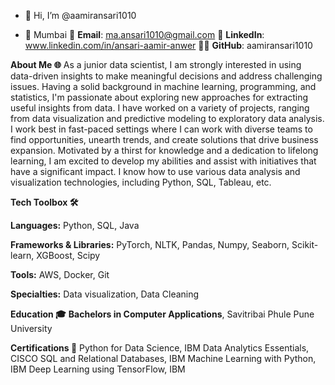 - 👋 Hi, I’m @aamiransari1010
  
- 📍 Mumbai
📧 **Email**: ma.ansari1010@gmail.com
🔗 **LinkedIn**: www.linkedin.com/in/ansari-aamir-anwer
👨‍💻 **GitHub**: aamiransari1010

**About Me 🌐**
As a junior data scientist, I am strongly interested in using data-driven insights to make meaningful decisions and address challenging issues. Having a solid background in machine learning, programming, and statistics, I'm passionate about exploring new approaches for extracting useful insights from data. I have worked on a variety of projects, ranging from data visualization and predictive modeling to exploratory data analysis. I work best in fast-paced settings where I can work with diverse teams to find opportunities, unearth trends, and create solutions that drive business expansion. Motivated by a thirst for knowledge and a dedication to lifelong learning, I am excited to develop my abilities and assist with initiatives that have a significant impact. I know how to use various data analysis and visualization technologies, including Python, SQL, Tableau, etc.

**Tech Toolbox 🛠️**

**Languages:** Python, SQL, Java

**Frameworks & Libraries:** PyTorch, NLTK, Pandas, Numpy, Seaborn, Scikit-learn, XGBoost, Scipy

**Tools:** AWS, Docker, Git

**Specialties:** Data visualization, Data Cleaning

**Education 🎓**
**Bachelors in Computer Applications**, Savitribai Phule Pune University

**Certifications 📜**
Python for Data Science, IBM
Data Analytics Essentials, CISCO
SQL and Relational Databases, IBM
Machine Learning with Python, IBM
Deep Learning using TensorFlow, IBM

